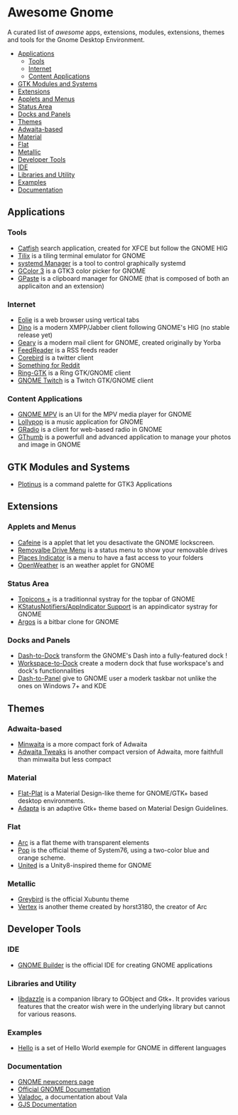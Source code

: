 # Awesome Gnome

A curated list of _awesome_ apps, extensions, modules, extensions, themes and tools for the Gnome Desktop Environment.

- [Applications](#applications)
  - [Tools](#tools)
  - [Internet](#internet)
  - [Content Applications](#content-applications)
 - [GTK Modules and Systems](#gtk-modules-and-systems)
 - [Extensions](#extensions)
  - [Applets and Menus](#applets-and-menus)
  - [Status Area](#status-area)
  - [Docks and Panels](#docks-and-panels)
 - [Themes](#themes)
  - [Adwaita-based](#adwaita-based)
  - [Material](#material)
  - [Flat](#flat)
  - [Metallic](#metallic)
 - [Developer Tools](#developer-tools)
  - [IDE](#ide)
  - [Libraries and Utility](#libraries-and-utility)
  - [Examples](#examples)
  - [Documentation](#documentation)

## Applications

### Tools

- [Catfish](https://launchpad.net/catfish-search) search application, created for XFCE but follow the GNOME HIG
- [Tilix](https://github.com/gnunn1/terminix/) is a tiling terminal emulator for GNOME
- [systemd Manager](https://github.com/mmstick/systemd-manager) is a tool to control graphically systemd
- [GColor 3](https://hjdskes.github.io/projects/gcolor3/) is a GTK3 color picker for GNOME
- [GPaste](https://github.com/Keruspe/GPaste) is a clipboard manager for GNOME (that is composed of both an applicaiton and an extension)

### Internet

- [Eolie](https://github.com/gnumdk/eolie) is a web browser using vertical tabs
- [Dino](https://github.com/dino/dino) is a modern XMPP/Jabber client following GNOME's HIG (no stable release yet)
- [Geary](https://wiki.gnome.org/Apps/Geary) is a modern mail client for GNOME, created originally by Yorba
- [FeedReader](https://jangernert.github.io/FeedReader/) is a RSS feeds reader
- [Corebird](http://corebird.baedert.org/) is a twitter client
- [Something for Reddit](https://github.com/samdroid-apps/something-for-reddit)
- [Ring-GTK](https://ring.cx/) is a Ring GTK/GNOME client
- [GNOME Twitch](http://gnome-twitch.vinszent.com/) is a Twitch GTK/GNOME client

### Content Applications

- [GNOME MPV](https://github.com/gnome-mpv/gnome-mpv) is an UI for the MPV media player for GNOME
- [Lollypop](https://github.com/gnumdk/lollypop) is a music application for GNOME
- [GRadio](https://github.com/haecker-felix/gradio/) is a client for web-based radio in GNOME
- [GThumb](https://wiki.gnome.org/Apps/gthumb) is a powerfull and advanced application to manage your photos and image in GNOME

## GTK Modules and Systems

- [Plotinus](https://github.com/p-e-w/plotinus) is a command palette for GTK3 Applications

## Extensions

### Applets and Menus

- [Cafeine](https://extensions.gnome.org/extension/517/caffeine/) is a applet that let you desactivate the GNOME lockscreen.
- [Removalbe Drive Menu](https://extensions.gnome.org/extension/7/removable-drive-menu/) is a status menu to show your removable drives
- [Places Indicator](https://extensions.gnome.org/extension/8/places-status-indicator/) is a menu to have a fast access to your folders
- [OpenWeather](https://extensions.gnome.org/extension/750/openweather/) is an weather applet for GNOME

### Status Area
- [Topicons +](https://extensions.gnome.org/extension/1031/topicons/) is a traditionnal systray for the topbar of GNOME
- [KStatusNotifiers/AppIndicator Support](https://extensions.gnome.org/extension/615/appindicator-support/) is an appindicator systray for GNOME
- [Argos](https://extensions.gnome.org/extension/1176/argos/) is a bitbar clone for GNOME

### Docks and Panels

- [Dash-to-Dock](https://micheleg.github.io/dash-to-dock/) transform the GNOME's Dash into a fully-featured dock !
- [Workspace-to-Dock](https://extensions.gnome.org/extension/427/workspaces-to-dock/) create a modern dock that fuse workspace's and dock's functionnalities
- [Dash-to-Panel](https://extensions.gnome.org/extension/1160/dash-to-panel/) give to GNOME user a moderk taskbar not unlike the ones on Windows 7+ and KDE

## Themes

### Adwaita-based

- [Minwaita](https://github.com/godlyranchdressing/Minwaita) is a more compact fork of Adwaita
- [Adwaita Tweaks](https://github.com/Jazqa/adwaita-tweaks) is another compact version of Adwaita, more faithfull than minwaita but less compact

### Material

- [Flat-Plat](https://github.com/nana-4/Flat-Plat) is a Material Design-like theme for GNOME/GTK+ based desktop environments.
- [Adapta](https://github.com/adapta-project/adapta-gtk-theme) is an adaptive Gtk+ theme based on Material Design Guidelines.

### Flat

- [Arc](https://github.com/horst3180/Arc-theme) is a flat theme with transparent elements
- [Pop](https://github.com/system76/pop-gtk-theme/) is the official theme of System76, using a two-color blue and orange scheme.
- [United](https://github.com/godlyranchdressing/United-GNOME/) is a Unity8-inspired theme for GNOME

### Metallic

- [Greybird](https://github.com/shimmerproject/Greybird/) is the official Xubuntu theme
- [Vertex](https://github.com/horst3180/Vertex-theme) is another theme created by horst3180, the creator of Arc

## Developer Tools

### IDE

- [GNOME Builder](https://wiki.gnome.org/Apps/Builder) is the official IDE for creating GNOME applications

### Libraries and Utility

- [libdazzle](https://git.gnome.org/browse/libdazzle) is a companion library to GObject and Gtk+. It provides various features that the creator wish were in the underlying library but cannot for various reasons.

### Examples

- [Hello](https://github.com/chergert/hello) is a set of Hello World exemple for GNOME in different languages

### Documentation

- [GNOME newcomers page](https://wiki.gnome.org/Newcomers/)
- [Official GNOME Documentation](https://developer.gnome.org/)
- [Valadoc](https://valadoc.org/), a documentation about Vala
- [GJS Documentation](http://devdocs.baznga.org/)
